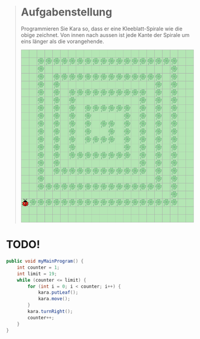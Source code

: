 > # Aufgabenstellung
>
> Programmieren Sie Kara so, dass er eine Kleeblatt-Spirale wie die obige zeichnet.
> Von innen nach aussen ist jede Kante der Spirale um eins länger als die vorangehende.
> 
> ![Bild](./img/Spirale.png)

# TODO!

```Java
public void myMainProgram() {
    int counter = 1;
    int limit = 19;
    while (counter <= limit) {
        for (int i = 0; i < counter; i++) {
            kara.putLeaf();
            kara.move();
        }
        kara.turnRight();
        counter++;
    }
}
```